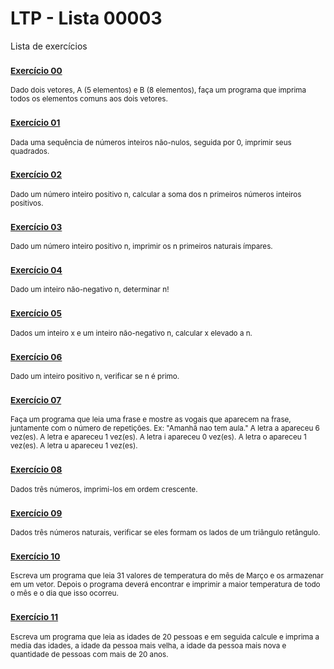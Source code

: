 # LTP - Lista 00003
Lista de exercícios

### <sub>[Exercício 00](https://github.com/albertocerqueira/logica-tecnica-programacao/blob/master/src/br/com/logica/tecnicas/programacao/exercicios00003/Exercicicio00.java "Exercício 00")<sub>
<sub>Dado dois vetores, A (5 elementos) e B (8 elementos), faça um programa que imprima todos os elementos comuns aos dois vetores.</sub>

### <sub>[Exercício 01](https://github.com/albertocerqueira/logica-tecnica-programacao/blob/master/src/br/com/logica/tecnicas/programacao/exercicios00003/Exercicicio01.java "Exercício 01")<sub>  
<sub>Dada uma sequência de números inteiros não-nulos, seguida por 0, imprimir seus quadrados.</sub>  
	 
### <sub>[Exercício 02](https://github.com/albertocerqueira/logica-tecnica-programacao/blob/master/src/br/com/logica/tecnicas/programacao/exercicios00003/Exercicicio02.java "Exercício 02")<sub>  
<sub>Dado um número inteiro positivo n, calcular a soma dos n primeiros números inteiros positivos.</sub>  
	 
### <sub>[Exercício 03](https://github.com/albertocerqueira/logica-tecnica-programacao/blob/master/src/br/com/logica/tecnicas/programacao/exercicios00003/Exercicicio03.java "Exercício 03")<sub>
<sub>Dado um número inteiro positivo n, imprimir os n primeiros naturais ímpares.</sub>  
	 
### <sub>[Exercício 04](https://github.com/albertocerqueira/logica-tecnica-programacao/blob/master/src/br/com/logica/tecnicas/programacao/exercicios00003/Exercicicio04.java "Exercício 04")<sub>
<sub>Dado um inteiro não-negativo n, determinar n!</sub>  
	 
### <sub>[Exercício 05](https://github.com/albertocerqueira/logica-tecnica-programacao/blob/master/src/br/com/logica/tecnicas/programacao/exercicios00003/Exercicicio05.java "Exercício 05")<sub>
<sub>Dados um inteiro x e um inteiro  não-negativo n, calcular x elevado a n.</sub>  

### <sub>[Exercício 06](https://github.com/albertocerqueira/logica-tecnica-programacao/blob/master/src/br/com/logica/tecnicas/programacao/exercicios00003/Exercicicio06.java "Exercício 06")<sub>
<sub>Dado um inteiro positivo n, verificar se n é primo.</sub>  

### <sub>[Exercício 07](https://github.com/albertocerqueira/logica-tecnica-programacao/blob/master/src/br/com/logica/tecnicas/programacao/exercicios00003/Exercicicio07.java "Exercício 07")<sub>
<sub>Faça um programa que leia uma frase e mostre as vogais que aparecem na frase, juntamente com o número de repetições.
Ex: "Amanhã nao tem aula."
A letra a apareceu 6 vez(es).
A letra e apareceu 1 vez(es).
A letra i apareceu 0 vez(es).
A letra o apareceu 1 vez(es).
A letra u apareceu 1 vez(es).</sub>    

### <sub>[Exercício 08](https://github.com/albertocerqueira/logica-tecnica-programacao/blob/master/src/br/com/logica/tecnicas/programacao/exercicios00003/Exercicicio08.java "Exercício 08")<sub>
<sub>Dados três números, imprimi-los em ordem crescente.</sub>  

### <sub>[Exercício 09](https://github.com/albertocerqueira/logica-tecnica-programacao/blob/master/src/br/com/logica/tecnicas/programacao/exercicios00003/Exercicicio09.java "Exercício 09")<sub>
<sub>Dados três números naturais, verificar se eles formam os lados de um triângulo retângulo.</sub>  

### <sub>[Exercício 10](https://github.com/albertocerqueira/logica-tecnica-programacao/blob/master/src/br/com/logica/tecnicas/programacao/exercicios00003/Exercicicio10.java "Exercício 10")<sub>
<sub>Escreva um programa que leia 31 valores de temperatura do mês de Março e os armazenar em um vetor. Depois o programa deverá encontrar e imprimir a maior temperatura de todo o mês e o dia que isso ocorreu.</sub>

### <sub>[Exercício 11](https://github.com/albertocerqueira/logica-tecnica-programacao/blob/master/src/br/com/logica/tecnicas/programacao/exercicios00003/Exercicicio11.java "Exercício 11")<sub>
<sub>Escreva um programa que leia as idades de 20 pessoas e em seguida calcule e imprima a media das idades, a idade da pessoa mais velha, a idade da pessoa mais nova e quantidade de pessoas com mais de 20 anos.</sub>